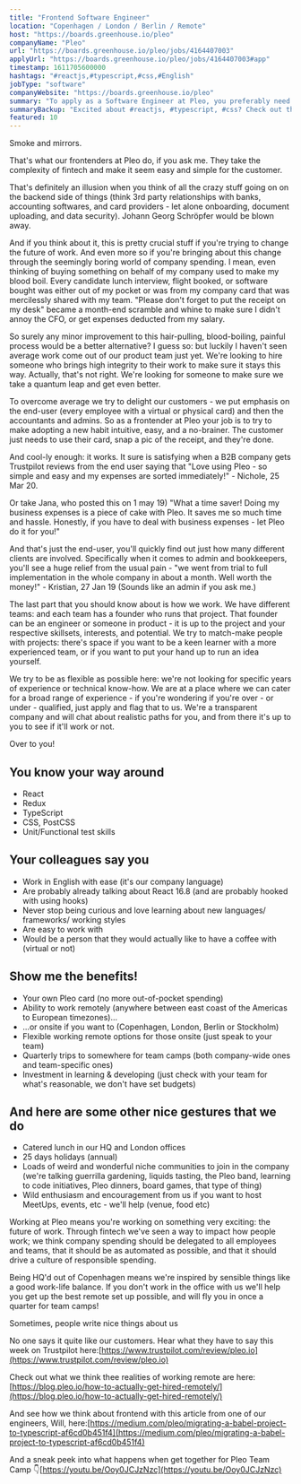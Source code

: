 ```yaml
---
title: "Frontend Software Engineer"
location: "Copenhagen / London / Berlin / Remote"
host: "https://boards.greenhouse.io/pleo"
companyName: "Pleo"
url: "https://boards.greenhouse.io/pleo/jobs/4164407003"
applyUrl: "https://boards.greenhouse.io/pleo/jobs/4164407003#app"
timestamp: 1611705600000
hashtags: "#reactjs,#typescript,#css,#English"
jobType: "software"
companyWebsite: "https://boards.greenhouse.io/pleo"
summary: "To apply as a Software Engineer at Pleo, you preferably need to have some knowledge of: #reactjs, #typescript, #css."
summaryBackup: "Excited about #reactjs, #typescript, #css? Check out this job post!"
featured: 10
---
```


Smoke and mirrors.

That's what our frontenders at Pleo do, if you ask me. They take the complexity of fintech and make it seem easy and simple for the customer.

That's definitely an illusion when you think of all the crazy stuff going on on the backend side of things (think 3rd party relationships with banks, accounting softwares, and card providers - let alone onboarding, document uploading, and data security). Johann Georg Schröpfer would be blown away.

And if you think about it, this is pretty crucial stuff if you're trying to change the future of work. And even more so if you're bringing about this change through the seemingly boring world of company spending. I mean, even thinking of buying something on behalf of my company used to make my blood boil. Every candidate lunch interview, flight booked, or software bought was either out of my pocket or was from my company card that was mercilessly shared with my team. "Please don't forget to put the receipt on my desk" became a month-end scramble and whine to make sure I didn't annoy the CFO, or get expenses deducted from my salary.

So surely any minor improvement to this hair-pulling, blood-boiling, painful process would be a better alternative? I guess so: but luckily I haven't seen average work come out of our product team just yet. We're looking to hire someone who brings high integrity to their work to make sure it stays this way. Actually, that's not right. We're looking for someone to make sure we take a quantum leap and get even better.

To overcome average we try to delight our customers - we put emphasis on the end-user (every employee with a virtual or physical card) and then the accountants and admins. So as a frontender at Pleo your job is to try to make adopting a new habit intuitive, easy, and a no-brainer. The customer just needs to use their card, snap a pic of the receipt, and they're done.

And cool-ly enough: it works. It sure is satisfying when a B2B company gets Trustpilot reviews from the end user saying that "Love using Pleo - so simple and easy and my expenses are sorted immediately!" - Nichole, 25 Mar 20.

Or take Jana, who posted this on 1 may 19) "What a time saver! Doing my business expenses is a piece of cake with Pleo. It saves me so much time and hassle. Honestly, if you have to deal with business expenses - let Pleo do it for you!"

And that's just the end-user, you'll quickly find out just how many different clients are involved. Specifically when it comes to admin and bookkeepers, you'll see a huge relief from the usual pain - "we went from trial to full implementation in the whole company in about a month. Well worth the money!" - Kristian, 27 Jan 19 (Sounds like an admin if you ask me.)

The last part that you should know about is how we work. We have different teams: and each team has a founder who runs that project. That founder can be an engineer or someone in product - it is up to the project and your respective skillsets, interests, and potential. We try to match-make people with projects: there's space if you want to be a keen learner with a more experienced team, or if you want to put your hand up to run an idea yourself.

We try to be as flexible as possible here: we're not looking for specific years of experience or technical know-how. We are at a place where we can cater for a broad range of experience - if you're wondering if you're over - or under - qualified, just apply and flag that to us. We're a transparent company and will chat about realistic paths for you, and from there it's up to you to see if it'll work or not.

Over to you!

## You know your way around

*   React
*   Redux
*   TypeScript
*   CSS, PostCSS
*   Unit/Functional test skills

## Your colleagues say you

*   Work in English with ease (it's our company language)
*   Are probably already talking about React 16.8 (and are probably hooked with using hooks)
*   Never stop being curious and love learning about new languages/ frameworks/ working styles
*   Are easy to work with
*   Would be a person that they would actually like to have a coffee with (virtual or not)

## Show me the benefits!

*   Your own Pleo card (no more out-of-pocket spending)
*   Ability to work remotely (anywhere between east coast of the Americas to European timezones)...
*   ...or onsite if you want to (Copenhagen, London, Berlin or Stockholm)
*   Flexible working remote options for those onsite (just speak to your team)
*   Quarterly trips to somewhere for team camps (both company-wide ones and team-specific ones)
*   Investment in learning & developing (just check with your team for what's reasonable, we don't have set budgets)

## And here are some other nice gestures that we do

*   Catered lunch in our HQ and London offices
*   25 days holidays (annual)
*   Loads of weird and wonderful niche communities to join in the company (we're talking guerrilla gardening, liquids tasting, the Pleo band, learning to code initiatives, Pleo dinners, board games, that type of thing)
*   Wild enthusiasm and encouragement from us if you want to host MeetUps, events, etc - we'll help (venue, food etc)

Working at Pleo means you're working on something very exciting: the future of work. Through fintech we've seen a way to impact how people work; we think company spending should be delegated to all employees and teams, that it should be as automated as possible, and that it should drive a culture of responsible spending.

Being HQ'd out of Copenhagen means we're inspired by sensible things like a good work-life balance. If you don't work in the office with us we'll help you get up the best remote set up possible, and will fly you in once a quarter for team camps!

Sometimes, people write nice things about us

No one says it quite like our customers. Hear what they have to say this week on Trustpilot here:[https://www.trustpilot.com/review/pleo.io](https://www.trustpilot.com/review/pleo.io)

Check out what we think thee realities of working remote are here:[https://blog.pleo.io/how-to-actually-get-hired-remotely/](https://blog.pleo.io/how-to-actually-get-hired-remotely/)

And see how we think about frontend with this article from one of our engineers, Will, here:[https://medium.com/pleo/migrating-a-babel-project-to-typescript-af6cd0b451f4](https://medium.com/pleo/migrating-a-babel-project-to-typescript-af6cd0b451f4)

And a sneak peek into what happens when get together for Pleo Team Camp 👇[https://youtu.be/Ooy0JCJzNzc](https://youtu.be/Ooy0JCJzNzc)
